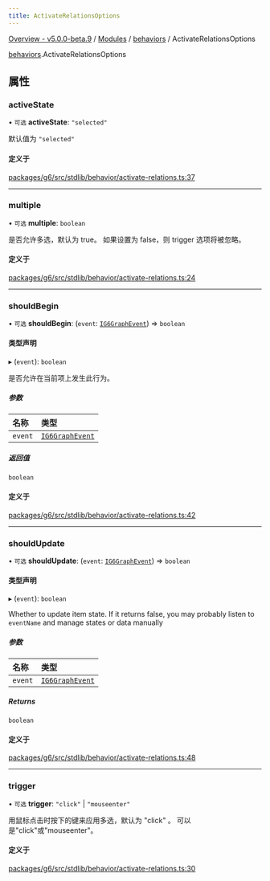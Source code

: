 ```yaml
---
title: ActivateRelationsOptions
---
```


[Overview - v5.0.0-beta.9](../../README.zh.md) / [Modules](../../modules.zh.md) / [behaviors](../../modules/behaviors.zh.md) / ActivateRelationsOptions

[behaviors](../../modules/behaviors.zh.md).ActivateRelationsOptions

## 属性

### activeState

• `可选` **activeState**: `"selected"`

默认值为 `"selected"`

#### 定义于

[packages/g6/src/stdlib/behavior/activate-relations.ts:37](https://github.com/antvis/G6/blob/61e525e59b/packages/g6/src/stdlib/behavior/activate-relations.ts#L37)

---

### multiple

• `可选` **multiple**: `boolean`

是否允许多选，默认为 true。
如果设置为 false，则 trigger 选项将被忽略。

#### 定义于

[packages/g6/src/stdlib/behavior/activate-relations.ts:24](https://github.com/antvis/G6/blob/61e525e59b/packages/g6/src/stdlib/behavior/activate-relations.ts#L24)

---

### shouldBegin

• `可选` **shouldBegin**: (`event`: [`IG6GraphEvent`](IG6GraphEvent.en.md)) => `boolean`

#### 类型声明

▸ (`event`): `boolean`

是否允许在当前项上发生此行为。

##### 参数

| 名称    | 类型                                   |
| :------ | :------------------------------------- |
| `event` | [`IG6GraphEvent`](IG6GraphEvent.en.md) |

##### 返回值

`boolean`

#### 定义于

[packages/g6/src/stdlib/behavior/activate-relations.ts:42](https://github.com/antvis/G6/blob/61e525e59b/packages/g6/src/stdlib/behavior/activate-relations.ts#L42)

---

### shouldUpdate

• `可选` **shouldUpdate**: (`event`: [`IG6GraphEvent`](IG6GraphEvent.en.md)) => `boolean`

#### 类型声明

▸ (`event`): `boolean`

Whether to update item state.
If it returns false, you may probably listen to `eventName` and
manage states or data manually

##### 参数

| 名称    | 类型                                   |
| :------ | :------------------------------------- |
| `event` | [`IG6GraphEvent`](IG6GraphEvent.en.md) |

##### Returns

`boolean`

#### 定义于

[packages/g6/src/stdlib/behavior/activate-relations.ts:48](https://github.com/antvis/G6/blob/61e525e59b/packages/g6/src/stdlib/behavior/activate-relations.ts#L48)

---

### trigger

• `可选` **trigger**: `"click"` \| `"mouseenter"`

用鼠标点击时按下的键来应用多选，默认为 "click" 。
可以是"click"或"mouseenter"。

#### 定义于

[packages/g6/src/stdlib/behavior/activate-relations.ts:30](https://github.com/antvis/G6/blob/61e525e59b/packages/g6/src/stdlib/behavior/activate-relations.ts#L30)
